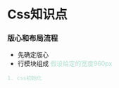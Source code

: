 # Css知识点
### 版心和布局流程
- 先确定版心
- 行模块组成	
<font color = #adc>假设给定的宽度960px	
<!-- ![](block.jpg) -->
	1. css初始化